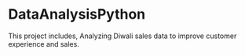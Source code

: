 # DataAnalysisPython
This project includes, Analyzing Diwali sales data to improve customer experience and sales.

